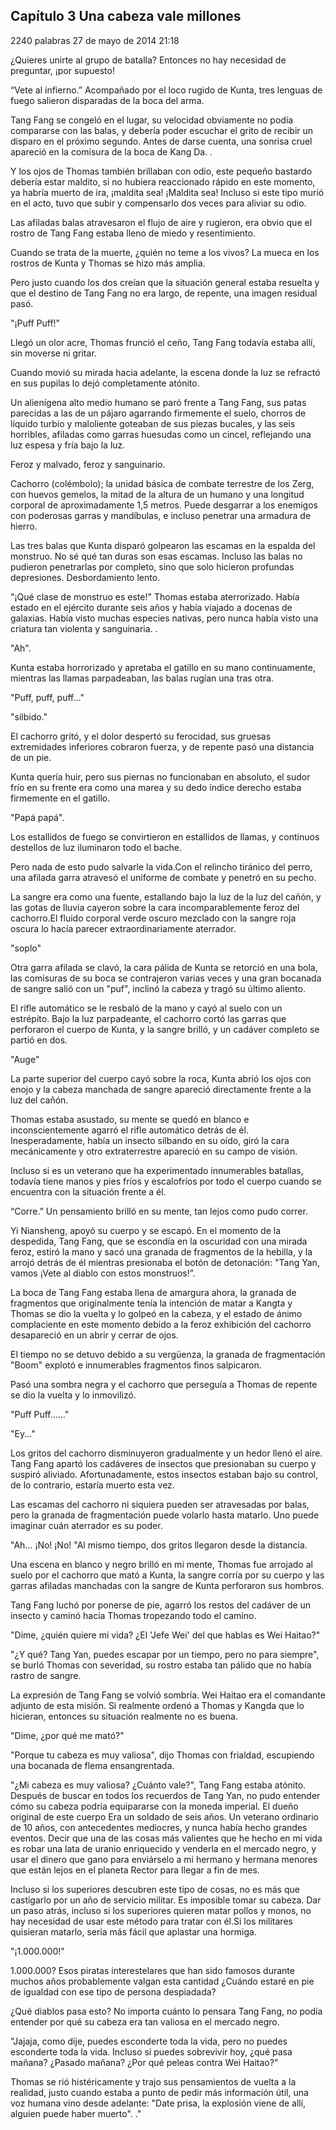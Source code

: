 
## Capítulo 3 Una cabeza vale millones


2240 palabras
27 de mayo de 2014 21:18


¿Quieres unirte al grupo de batalla? Entonces no hay necesidad de preguntar, ¡por supuesto!

“Vete al infierno.” Acompañado por el loco rugido de Kunta, tres lenguas de fuego salieron disparadas de la boca del arma.

Tang Fang se congeló en el lugar, su velocidad obviamente no podía compararse con las balas, y debería poder escuchar el grito de recibir un disparo en el próximo segundo. Antes de darse cuenta, una sonrisa cruel apareció en la comisura de la boca de Kang Da. .

Y los ojos de Thomas también brillaban con odio, este pequeño bastardo debería estar maldito, si no hubiera reaccionado rápido en este momento, ya habría muerto de ira, ¡maldita sea! ¡Maldita sea! Incluso si este tipo murió en el acto, tuvo que subir y compensarlo dos veces para aliviar su odio.

Las afiladas balas atravesaron el flujo de aire y rugieron, era obvio que el rostro de Tang Fang estaba lleno de miedo y resentimiento.

Cuando se trata de la muerte, ¿quién no teme a los vivos? La mueca en los rostros de Kunta y Thomas se hizo más amplia.

Pero justo cuando los dos creían que la situación general estaba resuelta y que el destino de Tang Fang no era largo, de repente, una imagen residual pasó.

"¡Puff Puff!"

Llegó un olor acre, Thomas frunció el ceño, Tang Fang todavía estaba allí, sin moverse ni gritar.

Cuando movió su mirada hacia adelante, la escena donde la luz se refractó en sus pupilas lo dejó completamente atónito.

Un alienígena alto medio humano se paró frente a Tang Fang, sus patas parecidas a las de un pájaro agarrando firmemente el suelo, chorros de líquido turbio y maloliente goteaban de sus piezas bucales, y las seis horribles, afiladas como garras huesudas como un cincel, reflejando una luz espesa y fría bajo la luz.

Feroz y malvado, feroz y sanguinario.

Cachorro (colémbolo); la unidad básica de combate terrestre de los Zerg, con huevos gemelos, la mitad de la altura de un humano y una longitud corporal de aproximadamente 1,5 metros. Puede desgarrar a los enemigos con poderosas garras y mandíbulas, e incluso penetrar una armadura de hierro.

Las tres balas que Kunta disparó golpearon las escamas en la espalda del monstruo. No sé qué tan duras son esas escamas. Incluso las balas no pudieron penetrarlas por completo, sino que solo hicieron profundas depresiones. Desbordamiento lento.

"¡Qué clase de monstruo es este!" Thomas estaba aterrorizado. Había estado en el ejército durante seis años y había viajado a docenas de galaxias. Había visto muchas especies nativas, pero nunca había visto una criatura tan violenta y sanguinaria. .

"Ah".

Kunta estaba horrorizado y apretaba el gatillo en su mano continuamente, mientras las llamas parpadeaban, las balas rugían una tras otra.

"Puff, puff, puff..."

"silbido."

El cachorro gritó, y el dolor despertó su ferocidad, sus gruesas extremidades inferiores cobraron fuerza, y de repente pasó una distancia de un pie.

Kunta quería huir, pero sus piernas no funcionaban en absoluto, el sudor frío en su frente era como una marea y su dedo índice derecho estaba firmemente en el gatillo.

"Papá papá".

Los estallidos de fuego se convirtieron en estallidos de llamas, y continuos destellos de luz iluminaron todo el bache.

Pero nada de esto pudo salvarle la vida.Con el relincho tiránico del perro, una afilada garra atravesó el uniforme de combate y penetró en su pecho.

La sangre era como una fuente, estallando bajo la luz de la luz del cañón, y las gotas de lluvia cayeron sobre la cara incomparablemente feroz del cachorro.El fluido corporal verde oscuro mezclado con la sangre roja oscura lo hacía parecer extraordinariamente aterrador.

"soplo"

Otra garra afilada se clavó, la cara pálida de Kunta se retorció en una bola, las comisuras de su boca se contrajeron varias veces y una gran bocanada de sangre salió con un "puf", inclinó la cabeza y tragó su último aliento.

El rifle automático se le resbaló de la mano y cayó al suelo con un estrépito. Bajo la luz parpadeante, el cachorro cortó las garras que perforaron el cuerpo de Kunta, y la sangre brilló, y un cadáver completo se partió en dos.

"Auge"

La parte superior del cuerpo cayó sobre la roca, Kunta abrió los ojos con enojo y la cabeza manchada de sangre apareció directamente frente a la luz del cañón.

Thomas estaba asustado, su mente se quedó en blanco e inconscientemente agarró el rifle automático detrás de él. Inesperadamente, había un insecto silbando en su oído, giró la cara mecánicamente y otro extraterrestre apareció en su campo de visión.

Incluso si es un veterano que ha experimentado innumerables batallas, todavía tiene manos y pies fríos y escalofríos por todo el cuerpo cuando se encuentra con la situación frente a él.

“Corre.” Un pensamiento brilló en su mente, tan lejos como pudo correr.

Yi Niansheng, apoyó su cuerpo y se escapó. En el momento de la despedida, Tang Fang, que se escondía en la oscuridad con una mirada feroz, estiró la mano y sacó una granada de fragmentos de la hebilla, y la arrojó detrás de él mientras presionaba el botón de detonación: "Tang Yan, vamos ¡Vete al diablo con estos monstruos!”.

La boca de Tang Fang estaba llena de amargura ahora, la granada de fragmentos que originalmente tenía la intención de matar a Kangta y Thomas se dio la vuelta y lo golpeó en la cabeza, y el estado de ánimo complaciente en este momento debido a la feroz exhibición del cachorro desapareció en un abrir y cerrar de ojos.

El tiempo no se detuvo debido a su vergüenza, la granada de fragmentación "Boom" explotó e innumerables fragmentos finos salpicaron.

Pasó una sombra negra y el cachorro que perseguía a Thomas de repente se dio la vuelta y lo inmovilizó.

"Puff Puff……"

"Ey..."

Los gritos del cachorro disminuyeron gradualmente y un hedor llenó el aire. Tang Fang apartó los cadáveres de insectos que presionaban su cuerpo y suspiró aliviado. Afortunadamente, estos insectos estaban bajo su control, de lo contrario, estaría muerto esta vez.

Las escamas del cachorro ni siquiera pueden ser atravesadas por balas, pero la granada de fragmentación puede volarlo hasta matarlo. Uno puede imaginar cuán aterrador es su poder.

"Ah... ¡No! ¡No! "Al mismo tiempo, dos gritos llegaron desde la distancia.

Una escena en blanco y negro brilló en mi mente, Thomas fue arrojado al suelo por el cachorro que mató a Kunta, la sangre corría por su cuerpo y las garras afiladas manchadas con la sangre de Kunta perforaron sus hombros.

Tang Fang luchó por ponerse de pie, agarró los restos del cadáver de un insecto y caminó hacia Thomas tropezando todo el camino.

"Dime, ¿quién quiere mi vida? ¿El 'Jefe Wei' del que hablas es Wei Haitao?"

"¿Y qué? Tang Yan, puedes escapar por un tiempo, pero no para siempre", se burló Thomas con severidad, su rostro estaba tan pálido que no había rastro de sangre.

La expresión de Tang Fang se volvió sombría. Wei Haitao era el comandante adjunto de esta misión. Si realmente ordenó a Thomas y Kangda que lo hicieran, entonces su situación realmente no es buena.

"Dime, ¿por qué me mató?"

"Porque tu cabeza es muy valiosa", dijo Thomas con frialdad, escupiendo una bocanada de flema ensangrentada.

"¿Mi cabeza es muy valiosa? ¿Cuánto vale?", Tang Fang estaba atónito. Después de buscar en todos los recuerdos de Tang Yan, no pudo entender cómo su cabeza podría equipararse con la moneda imperial. El dueño original de este cuerpo Era un soldado de seis años. Un veterano ordinario de 10 años, con antecedentes mediocres, y nunca había hecho grandes eventos. Decir que una de las cosas más valientes que he hecho en mi vida es robar una lata de uranio enriquecido y venderla en el mercado negro, y usar el dinero que gano para enviárselo a mi hermano y hermana menores que están lejos en el planeta Rector para llegar a fin de mes.

Incluso si los superiores descubren este tipo de cosas, no es más que castigarlo por un año de servicio militar. Es imposible tomar su cabeza. Dar un paso atrás, incluso si los superiores quieren matar pollos y monos, no hay necesidad de usar este método para tratar con él.Si los militares quisieran matarlo, sería más fácil que aplastar una hormiga.

"¡1.000.000!"

1.000.000? Esos piratas interestelares que han sido famosos durante muchos años probablemente valgan esta cantidad ¿Cuándo estaré en pie de igualdad con ese tipo de persona despiadada?

¿Qué diablos pasa esto? No importa cuánto lo pensara Tang Fang, no podía entender por qué su cabeza era tan valiosa en el mercado negro.

"Jajaja, como dije, puedes esconderte toda la vida, pero no puedes esconderte toda la vida. Incluso si puedes sobrevivir hoy, ¿qué pasa mañana? ¿Pasado mañana? ¿Por qué peleas contra Wei Haitao?"

Thomas se rió histéricamente y trajo sus pensamientos de vuelta a la realidad, justo cuando estaba a punto de pedir más información útil, una voz humana vino desde adelante: "Date prisa, la explosión viene de allí, alguien puede haber muerto". ."